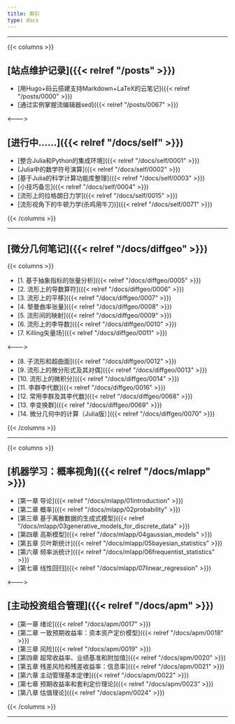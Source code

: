 ```yaml
---
title: 索引
type: docs
---
```


----------

{{< columns >}}

## [**站点维护记录**]({{< relref "/posts" >}})
- [用Hugo+码云搭建支持Markdown+LaTeX的云笔记]({{< relref "/posts/0000" >}})  
- [通过实例掌握流编辑器sed]({{< relref "/posts/0067" >}})  

<--->

## [**进行中......**]({{< relref "/docs/self" >}}) 
- [整合Julia和Python的集成环境]({{< relref "/docs/self/0001" >}})  
- [Julia中的数学符号演算]({{< relref "/docs/self/0002" >}}) 
- [基于Julia的科学计算功能库整理]({{< relref "/docs/self/0003" >}})  
- [小技巧备忘]({{< relref "/docs/self/0004" >}})    
- [流形上的拉格朗日力学]({{< relref "/docs/self/0015" >}})  
- [流形视角下的牛顿力学(杀鸡用牛刀)]({{< relref "/docs/self/0071" >}})

{{< /columns >}}

----------

## [**微分几何笔记**]({{< relref "/docs/diffgeo" >}})

{{< columns >}}

- [1. 基于抽象指标的张量分析]({{< relref "/docs/diffgeo/0005" >}})  
- [2. 流形上的导数算符]({{< relref "/docs/diffgeo/0006" >}}) 
- [3. 流形上的平移]({{< relref "/docs/diffgeo/0007" >}})  
- [4. 黎曼曲率张量]({{< relref "/docs/diffgeo/0008" >}})    
- [5. 流形间的映射]({{< relref "/docs/diffgeo/0009" >}})  
- [6. 流形上的李导数]({{< relref "/docs/diffgeo/0010" >}})  
- [7. Killing矢量场]({{< relref "/docs/diffgeo/0011" >}})  

<--->

- [8. 子流形和超曲面]({{< relref "/docs/diffgeo/0012" >}}) 
- [9. 流形上的微分形式及其对偶]({{< relref "/docs/diffgeo/0013" >}})
- [10. 流形上的微积分]({{< relref "/docs/diffgeo/0014" >}}) 
- [11. 李群李代数]({{< relref "/docs/diffgeo/0016" >}})  
- [12. 常用李群及其李代数]({{< relref "/docs/diffgeo/0068" >}})  
- [13. 李变换群]({{< relref "/docs/diffgeo/0069" >}}) 
- [14. 微分几何中的计算（Julia版）]({{< relref "/docs/diffgeo/0070" >}}) 

{{< /columns >}}

----------

{{< columns >}}

## [**机器学习：概率视角**]({{< relref "/docs/mlapp" >}})
- [第一章 导论]({{< relref "/docs/mlapp/01introduction" >}})
- [第二章 概率]({{< relref "/docs/mlapp/02probability" >}})
- [第三章 基于离散数据的生成式模型]({{< relref "/docs/mlapp/03generative_models_for_discrete_data" >}})
- [第四章 高斯模型]({{< relref "/docs/mlapp/04gaussian_models" >}})
- [第五章 贝叶斯统计]({{< relref "/docs/mlapp/05bayesian_statistics" >}})
- [第六章 频率派统计]({{< relref "/docs/mlapp/06frequentist_statistics" >}})
- [第七章 线性回归]({{< relref "/docs/mlapp/07linear_regression" >}})

<--->

## [**主动投资组合管理**]({{< relref "/docs/apm" >}})
- [第一章 绪论]({{< relref "/docs/apm/0017" >}})
- [第二章 一致预期收益率：资本资产定价模型]({{< relref "/docs/apm/0018" >}})
- [第三章 风险]({{< relref "/docs/apm/0019" >}})
- [第四章 超常收益率、业绩基准和附加值]({{< relref "/docs/apm/0020" >}})
- [第五章 残差风险和残差收益率：信息率]({{< relref "/docs/apm/0021" >}})
- [第六章 主动管理基本定律]({{< relref "/docs/apm/0022" >}})
- [第七章 预期收益率和套利定价理论]({{< relref "/docs/apm/0023" >}})
- [第八章 估值理论]({{< relref "/docs/apm/0024" >}})

{{< /columns >}}

----------

